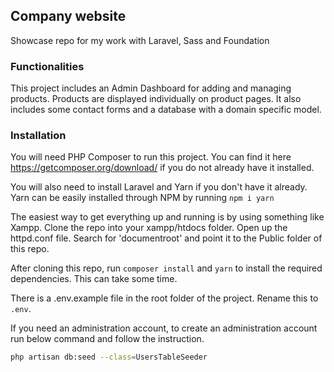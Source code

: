 ## Company website

Showcase repo for my work with Laravel, Sass and Foundation

### Functionalities
This project includes an Admin Dashboard for adding and managing products. Products are displayed individually on product pages. It also includes some contact forms and a database with a domain specific model. 

### Installation
You will need PHP Composer to run this project. You can find it here https://getcomposer.org/download/ if you do not already have it installed. 

You will also need to install Laravel and Yarn if you don't have it already. Yarn can be easily installed through NPM by running `npm i yarn`

The easiest way to get everything up and running is by using something like Xampp. Clone the repo into your xampp/htdocs folder. Open up the httpd.conf file. Search for 'documentroot' and point it to the Public folder of this repo.

After cloning this repo, run `composer install` and `yarn` to install the required dependencies. This can take some time.

There is a .env.example file in the root folder of the project. Rename this to `.env`.

If you need an administration account, to create an administration account run below command and follow the instruction.

```bash
php artisan db:seed --class=UsersTableSeeder
```
